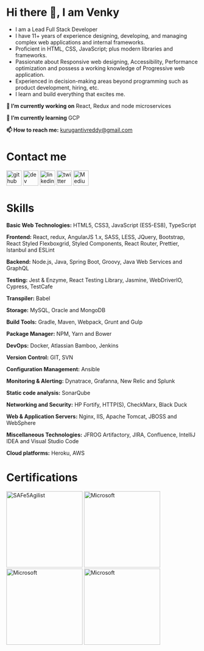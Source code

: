 # Hi there 👋, I am Venky

- I am a Lead Full Stack Developer
- I have 11+ years of experience designing, developing, and managing complex web applications and internal frameworks.
- Proficient in HTML, CSS, JavaScript; plus modern libraries and frameworks.
- Passionate about Responsive web designing, Accessibility, Performance optimization and possess a working knowledge of Progressive web application.
- Experienced in decision-making areas beyond programming such as product development, hiring, etc.
- I learn and build everything that excites me.

**🔭 I’m currently working on** React, Redux and node microservices

**🌱 I’m currently learning** GCP

**📫 How to reach me:** kurugantivreddy@gmail.com

# Contact me

[<img src='https://img.icons8.com/color/2x/github--v1.png' alt='github' height='40'>](https://github.com/venkykuruganti) [<img src='https://cdn.jsdelivr.net/npm/simple-icons@3.0.1/icons/dev-dot-to.svg' alt='dev' height='40'>](https://dev.to/venkykuruganti) [<img src='https://img.icons8.com/color/2x/linkedin.png' alt='linkedin' height='40'>](https://www.linkedin.com/in/venkateswarlukuruganti/) [<img src='https://img.icons8.com/color/2x/twitter.png' alt='twitter' height='40'>](https://twitter.com/VenkyKuruganti) [<img src='https://img.icons8.com/color/2x/medium-logo.png' alt='Medium' height='40'>](https://venkykuruganti.medium.com/) 



# Skills

**Basic Web Technologies:** HTML5, CSS3, JavaScript (ES5-ES8), TypeScript

**Frontend:** React, redux, AngularJS 1.x, SASS, LESS, JQuery, Bootstrap, React Styled Flexboxgrid, Styled Components, React Router, Prettier, Istanbul and ESLint

**Backend:** Node.js, Java, Spring Boot, Groovy, Java Web Services and GraphQL

**Testing:** Jest & Enzyme, React Testing Library, Jasmine, WebDriverIO, Cypress, TestCafe

**Transpiler:** Babel

**Storage:** MySQL, Oracle and MongoDB

**Build Tools:** Gradle, Maven, Webpack, Grunt and Gulp

**Package Manager:** NPM, Yarn and Bower

**DevOps:** Docker, Atlassian Bamboo, Jenkins

**Version Control:** GIT, SVN

**Configuration Management:** Ansible

**Monitoring & Alerting:** Dynatrace, Grafanna, New Relic and Splunk

**Static code analysis:** SonarQube

**Networking and Security:** HP Fortify, HTTP(S), CheckMarx, Black Duck

**Web & Application Servers:** Nginx, IIS, Apache Tomcat, JBOSS and WebSphere

**Miscellaneous Technologies:** JFROG Artifactory, JIRA, Confluence, IntelliJ IDEA and Visual Studio Code

**Cloud platforms:** Heroku, AWS

# Certifications

[<img src='https://images.credly.com/images/969ca68c-6793-4ebc-b35a-1d2663ad3c26/cert_mark_SA_badge_large_300px.png' alt='SAFe5Agilist'  width="200" height="200">](https://www.credly.com/badges/992eb039-7597-4062-a23c-80334937a284?source=linked_in_profile)
[<img src='https://i0.wp.com/blogs.perficient.com/files/2015/04/Special_ProgHTML5_Blk_250x186.png?ssl=1' alt='Microsoft'  width="200" height="200">](https://www.credly.com/badges/32e97235-6bfc-416d-982a-35536f3300ca)
[<img src='https://s3.amazonaws.com/coursera_assets/meta_images/generated/CERTIFICATE_LANDING_PAGE/CERTIFICATE_LANDING_PAGE~UBL48J73AMTC/CERTIFICATE_LANDING_PAGE~UBL48J73AMTC.jpeg' alt='Microsoft'  width="200" height="200">](https://www.coursera.org/account/accomplishments/verify/UBL48J73AMTC)
[<img src='https://s3.amazonaws.com/coursera_assets/meta_images/generated/CERTIFICATE_LANDING_PAGE/CERTIFICATE_LANDING_PAGE~C5A49MV7HWUN/CERTIFICATE_LANDING_PAGE~C5A49MV7HWUN.jpeg' alt='Microsoft'  width="200" height="200">](https://www.coursera.org/account/accomplishments/verify/C5A49MV7HWUN)
